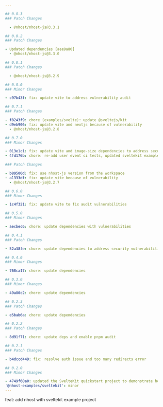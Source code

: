 ```yaml
---

## 0.8.3
### Patch Changes

  - @nhost/nhost-js@3.3.1

## 0.8.2
### Patch Changes

- Updated dependencies [aee9a80]
  - @nhost/nhost-js@3.3.0

## 0.8.1
### Patch Changes

  - @nhost/nhost-js@3.2.9

## 0.8.0
### Minor Changes

- c97b43f: fix: update vite to address vulnerability audit

## 0.7.1
### Patch Changes

- f8243f9: chore (examples/svelte): update @sveltejs/kit
- d9eb906: fix: update vite and nextjs because of vulnerability
  - @nhost/nhost-js@3.2.8

## 0.7.0
### Minor Changes

- 013e1c1: fix: update vite and image-size dependencies to address security audit vulnerabilities
- 4fd176b: chore: re-add user event ci tests, updated sveltekit example tests to e2e suite

### Patch Changes

- b89500d: fix: use nhost-js version from the workspace
- a1333df: fix: update vite because of vulnerability
  - @nhost/nhost-js@3.2.7

## 0.6.0
### Minor Changes

- 1c4f321: fix: update vite to fix audit vulnerabilities

## 0.5.0
### Minor Changes

- aecbec6: chore: update dependencies with vulnerabilities

## 0.4.1
### Patch Changes

- 52a38fe: chore: update dependencies to address security vulnerabilities

## 0.4.0
### Minor Changes

- 768ca17: chore: update dependencies

## 0.3.0
### Minor Changes

- 49a80c2: chore: update dependencies

## 0.2.3
### Patch Changes

- e5bab6a: chore: update dependencies

## 0.2.2
### Patch Changes

- 8d91f71: chore: update deps and enable pnpm audit

## 0.2.1
### Patch Changes

- b4dccd449: fix: resolve auth issue and too many redirects error

## 0.2.0
### Minor Changes

- 4749f60a0: updated the SvelteKit quickstart project to demonstrate how to use the Nhost SDK on the server
'@nhost-examples/sveltekit': minor
---
```


feat: add nhost with sveltekit example project
